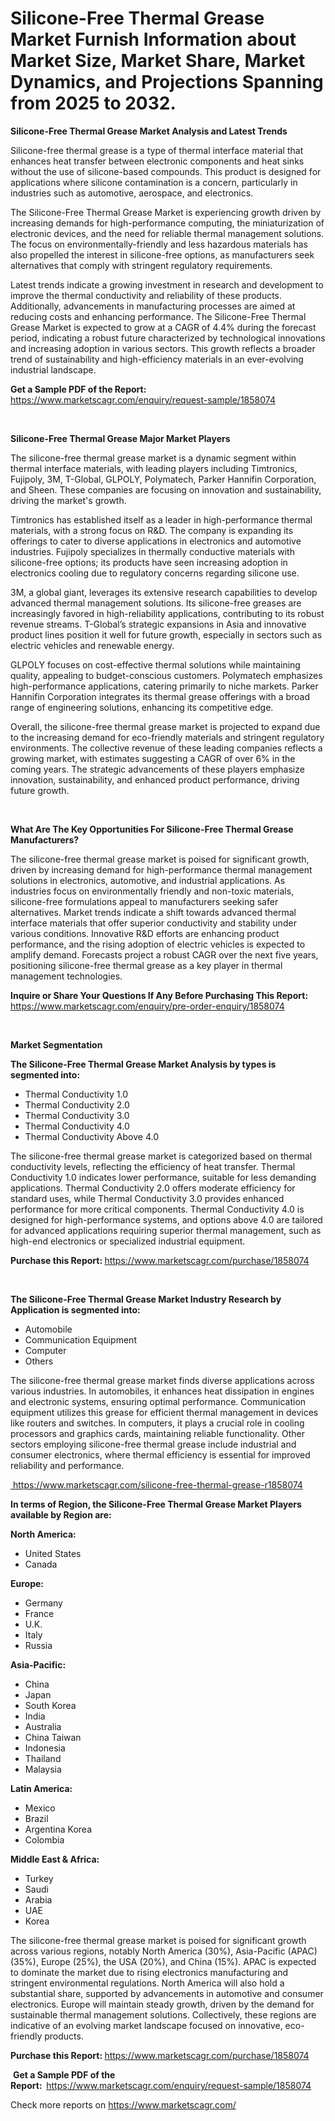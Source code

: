 <p><h1>Silicone-Free Thermal Grease Market Furnish Information about Market Size, Market Share, Market Dynamics, and Projections Spanning from 2025 to 2032.</h1></p><p><strong>Silicone-Free Thermal Grease Market Analysis and Latest Trends</strong></p>
<p><p>Silicone-free thermal grease is a type of thermal interface material that enhances heat transfer between electronic components and heat sinks without the use of silicone-based compounds. This product is designed for applications where silicone contamination is a concern, particularly in industries such as automotive, aerospace, and electronics.</p><p>The Silicone-Free Thermal Grease Market is experiencing growth driven by increasing demands for high-performance computing, the miniaturization of electronic devices, and the need for reliable thermal management solutions. The focus on environmentally-friendly and less hazardous materials has also propelled the interest in silicone-free options, as manufacturers seek alternatives that comply with stringent regulatory requirements.</p><p>Latest trends indicate a growing investment in research and development to improve the thermal conductivity and reliability of these products. Additionally, advancements in manufacturing processes are aimed at reducing costs and enhancing performance. The Silicone-Free Thermal Grease Market is expected to grow at a CAGR of 4.4% during the forecast period, indicating a robust future characterized by technological innovations and increasing adoption in various sectors. This growth reflects a broader trend of sustainability and high-efficiency materials in an ever-evolving industrial landscape.</p></p>
<p><strong>Get a Sample PDF of the Report:&nbsp;</strong> <a href="https://www.marketscagr.com/enquiry/request-sample/1858074?utm_campaign=2796&utm_medium=2&utm_source=Github&utm_content=ia&utm_term=03042025&utm_id=silicone-free-thermal-grease">https://www.marketscagr.com/enquiry/request-sample/1858074</a></p>
<p>&nbsp;</p>
<p><strong>Silicone-Free Thermal Grease Major Market Players</strong></p>
<p><p>The silicone-free thermal grease market is a dynamic segment within thermal interface materials, with leading players including Timtronics, Fujipoly, 3M, T-Global, GLPOLY, Polymatech, Parker Hannifin Corporation, and Sheen. These companies are focusing on innovation and sustainability, driving the market's growth.</p><p>Timtronics has established itself as a leader in high-performance thermal materials, with a strong focus on R&D. The company is expanding its offerings to cater to diverse applications in electronics and automotive industries. Fujipoly specializes in thermally conductive materials with silicone-free options; its products have seen increasing adoption in electronics cooling due to regulatory concerns regarding silicone use.</p><p>3M, a global giant, leverages its extensive research capabilities to develop advanced thermal management solutions. Its silicone-free greases are increasingly favored in high-reliability applications, contributing to its robust revenue streams. T-Global’s strategic expansions in Asia and innovative product lines position it well for future growth, especially in sectors such as electric vehicles and renewable energy.</p><p>GLPOLY focuses on cost-effective thermal solutions while maintaining quality, appealing to budget-conscious customers. Polymatech emphasizes high-performance applications, catering primarily to niche markets. Parker Hannifin Corporation integrates its thermal grease offerings with a broad range of engineering solutions, enhancing its competitive edge.</p><p>Overall, the silicone-free thermal grease market is projected to expand due to the increasing demand for eco-friendly materials and stringent regulatory environments. The collective revenue of these leading companies reflects a growing market, with estimates suggesting a CAGR of over 6% in the coming years. The strategic advancements of these players emphasize innovation, sustainability, and enhanced product performance, driving future growth.</p></p>
<p>&nbsp;</p>
<p><strong>What Are The Key Opportunities For Silicone-Free Thermal Grease Manufacturers?</strong></p>
<p><p>The silicone-free thermal grease market is poised for significant growth, driven by increasing demand for high-performance thermal management solutions in electronics, automotive, and industrial applications. As industries focus on environmentally friendly and non-toxic materials, silicone-free formulations appeal to manufacturers seeking safer alternatives. Market trends indicate a shift towards advanced thermal interface materials that offer superior conductivity and stability under various conditions. Innovative R&D efforts are enhancing product performance, and the rising adoption of electric vehicles is expected to amplify demand. Forecasts project a robust CAGR over the next five years, positioning silicone-free thermal grease as a key player in thermal management technologies.</p></p>
<p><strong>Inquire or Share Your Questions If Any Before Purchasing This Report:</strong> <a href="https://www.marketscagr.com/enquiry/pre-order-enquiry/1858074?utm_campaign=2796&utm_medium=2&utm_source=Github&utm_content=ia&utm_term=03042025&utm_id=silicone-free-thermal-grease">https://www.marketscagr.com/enquiry/pre-order-enquiry/1858074</a></p>
<p>&nbsp;</p>
<p><strong>Market Segmentation</strong></p>
<p><strong>The Silicone-Free Thermal Grease Market Analysis by types is segmented into:</strong></p>
<p><ul><li>Thermal Conductivity 1.0</li><li>Thermal Conductivity 2.0</li><li>Thermal Conductivity 3.0</li><li>Thermal Conductivity 4.0</li><li>Thermal Conductivity Above 4.0</li></ul></p>
<p><p>The silicone-free thermal grease market is categorized based on thermal conductivity levels, reflecting the efficiency of heat transfer. Thermal Conductivity 1.0 indicates lower performance, suitable for less demanding applications. Thermal Conductivity 2.0 offers moderate efficiency for standard uses, while Thermal Conductivity 3.0 provides enhanced performance for more critical components. Thermal Conductivity 4.0 is designed for high-performance systems, and options above 4.0 are tailored for advanced applications requiring superior thermal management, such as high-end electronics or specialized industrial equipment.</p></p>
<p><strong>Purchase this Report:&nbsp;</strong><a href="https://www.marketscagr.com/purchase/1858074?utm_campaign=2796&utm_medium=2&utm_source=Github&utm_content=ia&utm_term=03042025&utm_id=silicone-free-thermal-grease">https://www.marketscagr.com/purchase/1858074</a></p>
<p>&nbsp;</p>
<p><strong>The Silicone-Free Thermal Grease Market Industry Research by Application is segmented into:</strong></p>
<p><ul><li>Automobile</li><li>Communication Equipment</li><li>Computer</li><li>Others</li></ul></p>
<p><p>The silicone-free thermal grease market finds diverse applications across various industries. In automobiles, it enhances heat dissipation in engines and electronic systems, ensuring optimal performance. Communication equipment utilizes this grease for efficient thermal management in devices like routers and switches. In computers, it plays a crucial role in cooling processors and graphics cards, maintaining reliable functionality. Other sectors employing silicone-free thermal grease include industrial and consumer electronics, where thermal efficiency is essential for improved reliability and performance.</p></p>
<p><a href="https://www.marketscagr.com/silicone-free-thermal-grease-r1858074?utm_campaign=2796&utm_medium=2&utm_source=Github&utm_content=ia&utm_term=03042025&utm_id=silicone-free-thermal-grease">&nbsp;https://www.marketscagr.com/silicone-free-thermal-grease-r1858074</a></p>
<p><strong>In terms of Region, the Silicone-Free Thermal Grease Market Players available by Region are:</strong></p>
<p>
    <p> <strong> North America: </strong>
        <ul>
            <li>United States</li>
            <li>Canada</li>
        </ul>
        </p> 
    <p> <strong> Europe: </strong>
        <ul>
            <li>Germany</li>
            <li>France</li>
            <li>U.K.</li>
            <li>Italy</li>
            <li>Russia</li>
        </ul>
        </p> 
    <p> <strong> Asia-Pacific: </strong>
        <ul>
            <li>China</li>
            <li>Japan</li>
            <li>South Korea</li>
            <li>India</li>
            <li>Australia</li>
            <li>China Taiwan</li>
            <li>Indonesia</li>
            <li>Thailand</li>
            <li>Malaysia</li>
        </ul>
        </p> 
    <p> <strong> Latin America: </strong>
        <ul>
            <li>Mexico</li>
            <li>Brazil</li>
            <li>Argentina Korea</li>
            <li>Colombia</li>
        </ul>
        </p> 
    <p> <strong> Middle East & Africa: </strong>
        <ul>
            <li>Turkey</li>
            <li>Saudi</li>
            <li>Arabia</li>
            <li>UAE</li>
            <li>Korea</li>
        </ul>
    </p>
    </p>
<p><p>The silicone-free thermal grease market is poised for significant growth across various regions, notably North America (30%), Asia-Pacific (APAC) (35%), Europe (25%), the USA (20%), and China (15%). APAC is expected to dominate the market due to rising electronics manufacturing and stringent environmental regulations. North America will also hold a substantial share, supported by advancements in automotive and consumer electronics. Europe will maintain steady growth, driven by the demand for sustainable thermal management solutions. Collectively, these regions are indicative of an evolving market landscape focused on innovative, eco-friendly products.</p></p>
<p><strong>Purchase this Report: </strong><a href="https://www.marketscagr.com/purchase/1858074?utm_campaign=2796&utm_medium=2&utm_source=Github&utm_content=ia&utm_term=03042025&utm_id=silicone-free-thermal-grease">https://www.marketscagr.com/purchase/1858074</a></p>
<p>&nbsp;<strong>Get a Sample PDF of the Report:&nbsp;&nbsp;</strong><a href="https://www.marketscagr.com/enquiry/request-sample/1858074?utm_campaign=2796&utm_medium=2&utm_source=Github&utm_content=ia&utm_term=03042025&utm_id=silicone-free-thermal-grease">https://www.marketscagr.com/enquiry/request-sample/1858074</a></p>
<p><strong></strong></p>
<p>Check more reports on <a href="https://www.marketscagr.com/?utm_campaign=2796&utm_medium=2&utm_source=Github&utm_content=ia&utm_term=03042025&utm_id=silicone-free-thermal-grease">https://www.marketscagr.com/</a></p>